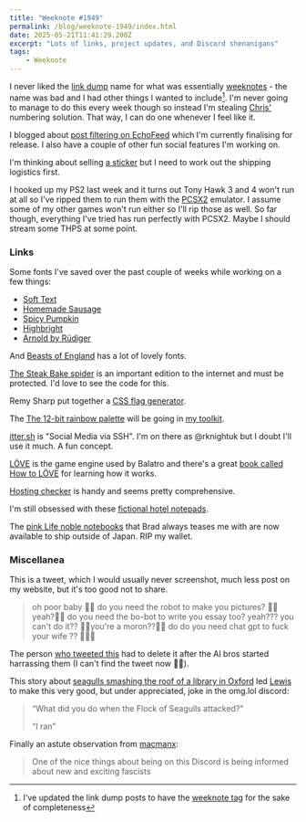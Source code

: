 ```yaml
---
title: "Weeknote #1949"
permalink: /blog/weeknote-1949/index.html
date: 2025-05-21T11:41:29.200Z
excerpt: "Lots of links, project updates, and Discord shenanigans"
tags:
    - Weeknote
---
```


I never liked the [link dump](https://rknight.me/blog/tags/linkdump/) name for what was essentially [weeknotes](https://gilest.org/doingweeknotes/index.html) - the name was bad and I had other things I wanted to include[^1]. I'm never going to manage to do this every week though so instead I'm stealing [Chris'](https://chrishannah.me/weeknote/1703/) numbering solution. That way, I can do one whenever I feel like it.

I blogged about [post filtering on EchoFeed](https://rknight.me/blog/hack-club-post-filtering-on-echofeed/) which I'm currently finalising for release. I also have a couple of other fun social features I'm working on.

I'm thinking about selling [a sticker](https://social.lol/@robb/114502593595519553) but I need to work out the shipping logistics first.

I hooked up my PS2 last week and it turns out Tony Hawk 3 and 4 won't run at all so I've ripped them to run them with the [PCSX2](https://pcsx2.net/) emulator. I assume some of my other games won't run either so I'll rip those as well. So far though, everything I've tried has run perfectly with PCSX2. Maybe I should stream some THPS at some point.

### Links

Some fonts I've saved over the past couple of weeks while working on a few things:

- [Soft Text](https://www.future-fonts.com/soft-type/soft-text)
- [Homemade Sausage](https://www.dafont.com/homemade-sausage.font)
- [Spicy Pumpkin](https://www.dafont.com/spicy-pumpkin.font)
- [Highbright](https://www.creativefabrica.com/product/highbright-font/)
- [Arnold by Rüdiger](https://www.future-fonts.com/rudiger/arnold)

And [Beasts of England](https://beastsofengland.co) has a lot of lovely fonts.

[The Steak Bake spider](https://alasdairrae.github.io/steakbakespider/) is an important edition to the internet and must be protected. I'd love to see the code for this.

Remy Sharp put together a [CSS flag generator](https://flag.isthe.link).

The [The 12-bit rainbow palette](https://iamkate.com/data/12-bit-rainbow/) will be going in [my toolkit](https://rknight.me/intersect/web/toolkit/).

[itter.sh](https://www.itter.sh/) is "Social Media via SSH". I'm on there as @rknightuk but I doubt I'll use it much. A fun concept.

[LÖVE](https://love2d.org/) is the game engine used by Balatro and there's a great [book called How to LÖVE](https://sheepolution.com/learn/book/contents) for learning how it works.

[Hosting checker](https://hosting-checker.net) is handy and seems pretty comprehensive.

I'm still obsessed with these [fictional hotel notepads](https://www.herblester.com/collections/stationery). 

The [pink Life noble notebooks](https://hachimonjiya.com/en-us/collections/original-notes/products/noble-note-ayame) that Brad always teases me with are now available to ship outside of Japan. RIP my wallet.

### Miscellanea

This is a tweet, which I would usually never screenshot, much less post on my website, but it's too good not to share.

> oh poor baby 🥺🥺 do you need the robot to make you pictures? 🥺🥺 yeah?🥺🥺 do you need the bo-bot to write you essay too? yeah??? you can't do it?? 🥺🥺you're a moron??🥺🥺 do do you need chat gpt to fuck your wife ?? 🥺🥺🥺

The person [who tweeted this](https://x.com/peterokii) had to delete it after the AI bros started harrassing them (I can't find the tweet now 🤷‍♂️).

This story about [seagulls smashing the roof of a library in Oxford](https://thetab.com/2025/04/15/university-of-oxford-building-evacuated-after-seagulls-smash-glass-roof-with-stones) led [Lewis](https://lewisdale.dev) to make this very good, but under appreciated, joke in the omg.lol discord:

> “What did you do when the Flock of Seagulls attacked?” 
>
> “I ran”

Finally an astute observation from [macmanx](https://macmanx.com):

> One of the nice things about being on this Discord is being informed about new and exciting fascists

[^1]: I've updated the link dump posts to have the [weeknote tag](https://rknight.me/blog/tags/weeknote/) for the sake of completeness